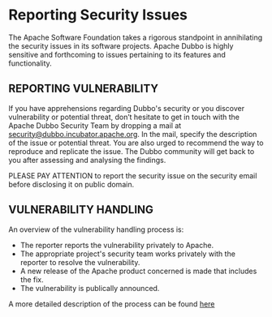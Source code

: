 # Reporting Security Issues

The Apache Software Foundation takes a rigorous standpoint in annihilating the security issues in its software projects. Apache Dubbo is highly sensitive and forthcoming to issues pertaining to its features and functionality.

## REPORTING VULNERABILITY

If you have apprehensions regarding Dubbo's security or you discover vulnerability or potential threat, don’t hesitate to get in touch with the Apache Dubbo Security Team by dropping a mail at security@dubbo.incubator.apache.org. In the mail, specify the description of the issue or potential threat. You are also urged to recommend the way to reproduce and replicate the issue. The Dubbo community will get back to you after assessing and analysing the findings.

PLEASE PAY ATTENTION to report the security issue on the security email before disclosing it on public domain.


## VULNERABILITY HANDLING

An overview of the vulnerability handling process is:

* The reporter reports the vulnerability privately to Apache.
* The appropriate project's security team works privately with the reporter to resolve the vulnerability.
* A new release of the Apache product concerned is made that includes the fix.
* The vulnerability is publically announced.

A more detailed description of the process can be found [here](https://www.apache.org/security/committers.html)